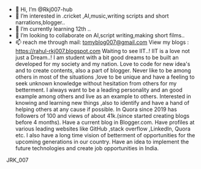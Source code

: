 - 👋 Hi, I’m @Rkj007-hub
- 👀 I’m interested in .cricket ,AI,music,writing scripts and short narrations,blogger..
- 🌱 I’m currently learning 12th ..
- 💞️ I’m looking to collaborate on AI,script writing,making short films..
- 📫  reach me through mail:
           tomyblog007@gmail.com
 View my blogs : https://rahul-rkj007.blogspot.com
Waiting to see IIT..!
IIT is a love not just a Dream..!
I am student with a bit good dreams to be built an developed for my society and my nation.
Love to code for new idea's and to create contents, also a part of blogger.
Never like to be among others in most of the situations ,love to be unique and have a feeling to seek unknown knowledge without hesitation from others for my betterment.
I always want to be a leading personality and an good example among others and live as an example to others.
Interested in knowing and learning new things ,also to identify and have a hand of helping others at any cause if possible.
In Quora since 2019 has followers of 100 and views of about 41k.(since started creating blogs before 4 months).
Have a current blog in Blogger.com.
Have profiles at various leading websites like GitHub ,stack overflow ,LinkedIn, Quora etc.
I also have a long time vision of betterment of opportunities for the upcoming generations in our country.
Have an idea to implement the future technologies and create job opportunities in India.

JRK_007

<!---
Rkj007-hub/Rkj007-hub is a ✨ special ✨ repository becase its `README.md` (this file) appears on your GitHub profile.
You can click the Preview link to take a look at your changes.
--->
